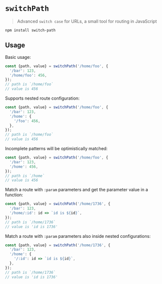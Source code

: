 # `switchPath`

> Advanced `switch case` for URLs, a small tool for routing in JavaScript

```
npm install switch-path
```

## Usage

Basic usage:

```js
const {path, value} = switchPath('/home/foo', {
  '/bar': 123,
  '/home/foo': 456,
});
// path is `/home/foo`
// value is 456
```

Supports nested route configuration:

```js
const {path, value} = switchPath('/home/foo', {
  '/bar': 123,
  '/home': {
    '/foo': 456,
  },
});
// path is `/home/foo`
// value is 456
```

Incomplete patterns will be optimistically matched:

```js
const {path, value} = switchPath('/home/foo', {
  '/bar': 123,
  '/home': 456,
});
// path is `/home`
// value is 456
```

Match a route with `:param` parameters and get the parameter value in a function:

```js
const {path, value} = switchPath('/home/1736', {
  '/bar': 123,
  '/home/:id': id => `id is ${id}`,
});
// path is `/home/1736`
// value is 'id is 1736'
```

Match a route with `:param` parameters also inside nested configurations:

```js
const {path, value} = switchPath('/home/1736', {
  '/bar': 123,
  '/home': {
    '/:id': id => `id is ${id}`,
  },
});
// path is `/home/1736`
// value is 'id is 1736'
```
